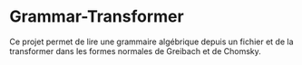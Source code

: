 # Grammar-Transformer
Ce projet permet de lire une grammaire algébrique depuis un fichier et de la transformer dans les formes normales de Greibach et de Chomsky.
